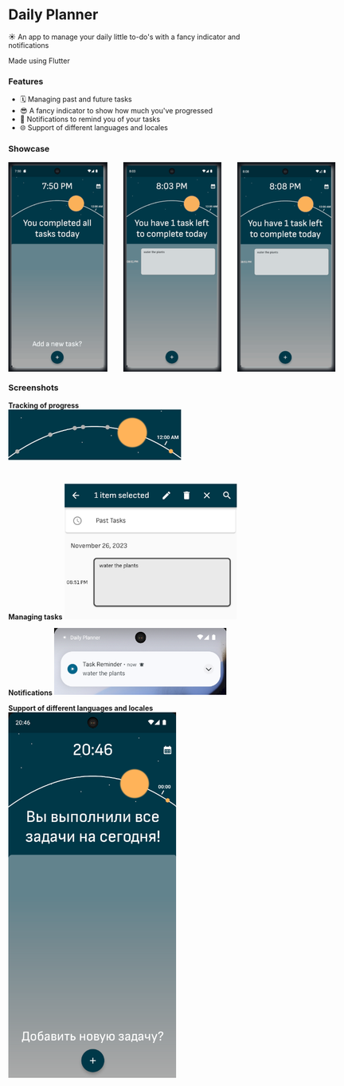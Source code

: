 # Daily Planner

☀️ An app to manage your daily little to-do's with a fancy indicator and notifications

Made using Flutter

### Features
- 🗓️ Managing past and future tasks
- 😎 A fancy indicator to show how much you've progressed
- 🔔 Notifications to remind you of your tasks
- 🌐 Support of different languages and locales

### Showcase
<div style="display: flex; gap: 2rem; align-items: center;">
  <img src="screenshots/first.gif" alt="Adding a task" width="200" height="420" />
  <img src="screenshots/second.gif" alt="Deleting and Editing" width="200" height="420" />
  <img src="screenshots/third.gif" alt="A Fun Feature" width="200" height="420" />
</div>

### Screenshots

<b>Tracking of progress</b>
<img src="screenshots/s1.png" alt="Progress tracking" style="margin-right: 20px;" />
</div>
<br/>

<b>Managing tasks</b>
<img src="screenshots/s2.png" alt="Managing tasks" style="margin-right: 20px;" />
<br/>

<b>Notifications</b>
<img src="screenshots/s3.png" alt="Notifications" style="margin-right: 20px;" />
<br/>

<b>Support of different languages and locales</b>
<img src="screenshots/s4.png" alt="Support of different locales" style="margin-right: 20px;" />
